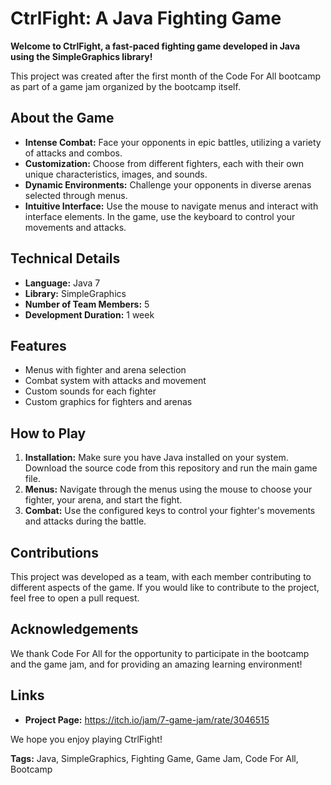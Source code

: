 # CtrlFight: A Java Fighting Game

**Welcome to CtrlFight, a fast-paced fighting game developed in Java using the SimpleGraphics library!**

This project was created after the first month of the Code For All bootcamp as part of a game jam organized by the bootcamp itself.

## About the Game

* **Intense Combat:** Face your opponents in epic battles, utilizing a variety of attacks and combos.
* **Customization:** Choose from different fighters, each with their own unique characteristics, images, and sounds.
* **Dynamic Environments:** Challenge your opponents in diverse arenas selected through menus.
* **Intuitive Interface:** Use the mouse to navigate menus and interact with interface elements. In the game, use the keyboard to control your movements and attacks.

## Technical Details

* **Language:** Java 7
* **Library:** SimpleGraphics
* **Number of Team Members:** 5
* **Development Duration:** 1 week

## Features

* Menus with fighter and arena selection
* Combat system with attacks and movement
* Custom sounds for each fighter
* Custom graphics for fighters and arenas

## How to Play

1. **Installation:** Make sure you have Java installed on your system. Download the source code from this repository and run the main game file.
2. **Menus:** Navigate through the menus using the mouse to choose your fighter, your arena, and start the fight.
3. **Combat:** Use the configured keys to control your fighter's movements and attacks during the battle.

## Contributions

This project was developed as a team, with each member contributing to different aspects of the game. If you would like to contribute to the project, feel free to open a pull request.

## Acknowledgements

We thank Code For All for the opportunity to participate in the bootcamp and the game jam, and for providing an amazing learning environment!


## Links

* **Project Page:** https://itch.io/jam/7-game-jam/rate/3046515

We hope you enjoy playing CtrlFight!

**Tags:** Java, SimpleGraphics, Fighting Game, Game Jam, Code For All, Bootcamp
